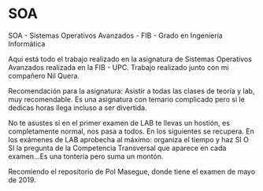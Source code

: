 # SOA
SOA - Sistemas Operativos Avanzados - FIB - Grado en Ingeniería Informática

Aqui está todo el trabajo realizado en la asignatura de Sistemas Operativos Avanzados realizada en la FIB - UPC.
Trabajo realizado junto con mi compañero Nil Quera.

Recomendación para la asignatura:
Asistir a todas las clases de teoría y lab, muy recomendable. Es una asignatura con temario complicado pero si le dedicas horas llega incluso a ser divertida.

No te asustes si en el primer examen de LAB te llevas un hostión, es completamente normal, nos pasa a todos. En los siguientes se recupera.
En los exámenes de LAB aprobecha al máximo: organiza el tiempo y haz SI O SI la pregunta de la Competencia Transversal que aparece en cada examen...Es una tontería pero suma un montón.

Recomiendo el repositorio de Pol Masegue, donde tiene el  examen de mayo de 2019.
